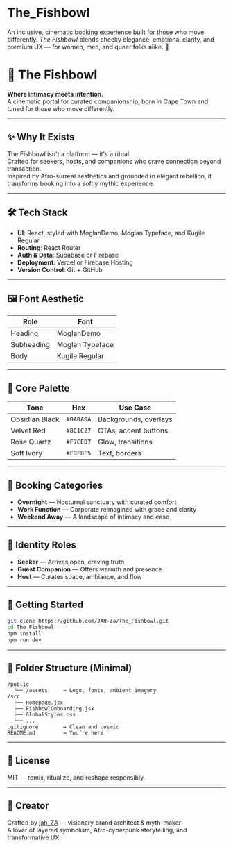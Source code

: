 # The_Fishbowl
An inclusive, cinematic booking experience built for those who move differently. *The Fishbowl* blends cheeky elegance, emotional clarity, and premium UX — for women, men, and queer folks alike. 🐠
# 🐠 The Fishbowl

**Where intimacy meets intention.**  
A cinematic portal for curated companionship, born in Cape Town and tuned for those who move differently.

---

## ✨ Why It Exists

The Fishbowl isn't a platform — it's a ritual.  
Crafted for seekers, hosts, and companions who crave connection beyond transaction.  
Inspired by Afro-surreal aesthetics and grounded in elegant rebellion, it transforms booking into a softly mythic experience.

---

## 🛠️ Tech Stack

- **UI**: React, styled with MoglanDemo, Moglan Typeface, and Kugile Regular  
- **Routing**: React Router  
- **Auth & Data**: Supabase or Firebase  
- **Deployment**: Vercel or Firebase Hosting  
- **Version Control**: Git + GitHub

---

## 🖼️ Font Aesthetic

| Role        | Font              |
|-------------|-------------------|
| Heading     | MoglanDemo        |
| Subheading  | Moglan Typeface   |
| Body        | Kugile Regular    |

---

## 🎨 Core Palette

| Tone           | Hex        | Use Case              |
|----------------|------------|------------------------|
| Obsidian Black | `#0A0A0A` | Backgrounds, overlays  |
| Velvet Red     | `#8C1C27` | CTAs, accent buttons   |
| Rose Quartz    | `#F7CED7` | Glow, transitions      |
| Soft Ivory     | `#FDF8F5` | Text, borders          |

---

## 🌊 Booking Categories

- **Overnight** — Nocturnal sanctuary with curated comfort  
- **Work Function** — Corporate reimagined with grace and clarity  
- **Weekend Away** — A landscape of intimacy and ease

---

## 🪪 Identity Roles

- **Seeker** — Arrives open, craving truth  
- **Guest Companion** — Offers warmth and presence  
- **Host** — Curates space, ambiance, and flow

---

## 🚀 Getting Started

```bash
git clone https://github.com/JAH-za/The_Fishbowl.git
cd The_Fishbowl
npm install
npm run dev
```

---

## 🧼 Folder Structure (Minimal)

```
/public
  └── /assets     → Logo, fonts, ambient imagery
/src
  ├── Homepage.jsx
  ├── FishbowlOnboarding.jsx
  ├── GlobalStyles.css
  └── ...
.gitignore        → Clean and cosmic
README.md         → You’re here
```

---

## 🧃 License

MIT — remix, ritualize, and reshape responsibly.

---

## 💌 Creator

Crafted by [jah_ZA](https://github.com/JAH-za) — visionary brand architect & myth-maker  
A lover of layered symbolism, Afro-cyberpunk storytelling, and transformative UX.

